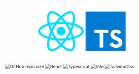 <p align="center">
    <img src="public/react.png" alt="react-typescript" width="300">
</p>

![GitHub repo size](https://img.shields.io/github/repo-size/hikmetkutuk/react-develop?color=inactive&logo=github&style=for-the-badge)
![React](https://img.shields.io/static/v1?&logo=react&label=react&message=18.3.1&color=5ac8e5&style=for-the-badge)
![Typescript](https://img.shields.io/static/v1?&logo=typescript&label=typescript&message=5.6.2&color=336791&style=for-the-badge)
![Vite](https://img.shields.io/static/v1?&logo=vite&label=vite&message=6.0.1&color=646cff&style=for-the-badge)
![TailwindCss](https://img.shields.io/static/v1?&logo=tailwind-css&label=tailwindcss&message=3.4.16&color=38b3af&style=for-the-badge)

